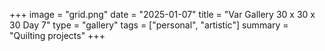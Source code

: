 +++
image = "grid.png"
date = "2025-01-07"
title = "Var Gallery 30 x 30 x 30 Day 7"
type = "gallery"
tags = ["personal", "artistic"]
summary = "Quilting projects"
+++
